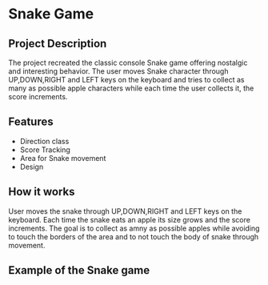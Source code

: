# __Snake Game__

## __Project Description__

The project recreated the classic console Snake game offering nostalgic and interesting behavior. The user moves Snake character through UP,DOWN,RIGHT and LEFT
keys on the keyboard and tries to collect as many as possible apple characters while each time the user collects it, the score increments.

## __Features__

- Direction class
- Score Tracking
- Area for Snake movement
- Design
## __How it works__

User moves the snake through UP,DOWN,RIGHT and LEFT keys on the keyboard. Each time the snake eats an apple its size grows and the score increments.
The goal is to collect as amny as possible apples while avoiding to touch the borders of the area and to not touch the body of snake through movement.

## __Example of the Snake game__

![]()
